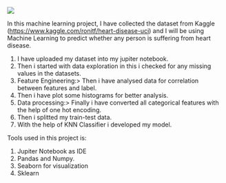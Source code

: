 ![](https://images.unsplash.com/photo-1530026454774-50cce722a1fb?ixlib=rb-1.2.1&ixid=eyJhcHBfaWQiOjEyMDd9&auto=format&fit=crop&w=1868&q=80)

In this machine learning project, I have collected the dataset from Kaggle (https://www.kaggle.com/ronitf/heart-disease-uci) and I will be using Machine Learning to predict whether any person is suffering from heart disease.

1. I have uploaded my dataset into my jupiter notebook.
2. Then i started with data exploration in this i checked for any missing values in the datasets.
3. Feature Engineering:> Then i have analysed data for correlation between features and label.
4. Then i have plot some histograms for better analysis.
5. Data processing:> Finally i have converted all categorical features with the help of one hot encoding.
6. Then i splitted my train-test data.
7. With the help of KNN Classifier i developed my model.

Tools used in this project is:
1. Jupiter Notebook as IDE
2. Pandas and Numpy.
3. Seaborn for visualization
4. Sklearn
